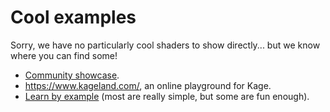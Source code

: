 # Cool examples

Sorry, we have no particularly cool shaders to show directly... but we know where you can find some!
- [Community showcase](https://github.com/tinne26/kage-desk/blob/main/docs/showcase.md).
- https://www.kageland.com/, an online playground for Kage.
- [Learn by example](https://github.com/tinne26/kage-desk/blob/main/docs/tutorials/learn_by_example.md) (most are  really simple, but some are fun enough).
